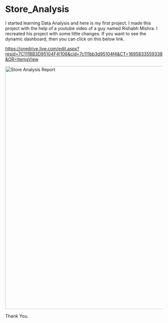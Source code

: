 # Store_Analysis
I started learning Data Analysis and here is my first project. 
I made this project with the help of a youtube video of a guy named Rishabh Mishra. I recreated his project with some little changes.
If you want to see the dynamic dashboard, then you can click on this below link.


https://onedrive.live.com/edit.aspx?resid=7C111BB3D95104F4!106&cid=7c111bb3d95104f4&CT=1695833559338&OR=ItemsView

<img width="778" alt="Store Analysis Report" src="https://github.com/ankitaroy88/Store_Analysis/assets/145900029/824d2419-e3a1-49b0-b952-1026785b55f9">

Thank You.


